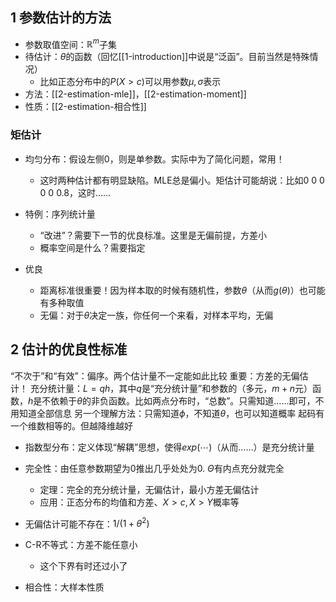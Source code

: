## 1 参数估计的方法
- 参数取值空间：$\mathbb R^m$子集
- 待估计：$\theta$的函数（回忆[[1-introduction]]中说是“泛函”。目前当然是特殊情况）
  - 比如正态分布中的$P(X>c)$可以用参数$\mu, \sigma$表示
- 方法：[[2-estimation-mle]]，[[2-estimation-moment]]
- 性质：[[2-estimation-相合性]]
### 矩估计
- 均匀分布：假设左侧0，则是单参数。实际中为了简化问题，常用！
  - 这时两种估计都有明显缺陷。MLE总是偏小。矩估计可能胡说：比如0 0 0 0 0 0.8，这时……

- 特例：序列统计量
  - “改进”？需要下一节的优良标准。这里是无偏前提，方差小
  - 概率空间是什么？需要指定
- 优良
  - 距离标准很重要！因为样本取的时候有随机性，参数$\theta$（从而$g(\theta)$）也可能有多种取值
  - 无偏：对于$\theta$决定一族，你任何一个来看，对样本平均，无偏

## 2 估计的优良性标准
“不次于”和“有效”：偏序。两个估计量不一定能如此比较
重要：方差的无偏估计！
充分统计量：$L = qh$，其中$q$是“充分统计量”和参数的（多元，$m+n$元）函数，$h$是不依赖于$\theta$的非负函数。比如两点分布时，“总数”。只需知道……即可，不用知道全部信息
另一个理解方法：只需知道$\phi$，不知道$\theta$，也可以知道概率
起码有一个维数相等的。但越降维越好

- 指数型分布：定义体现“解耦”思想，使得$exp(\cdots)$（从而……）是充分统计量
- 完全性：由任意参数期望为0推出几乎处处为0. $\Theta$有内点充分就完全
  - 定理：完全的充分统计量，无偏估计，最小方差无偏估计
  - 应用：正态分布的均值和方差、$X>c, X>Y$概率等
- 无偏估计可能不存在：$1/(1+\theta^2)$

- C-R不等式：方差不能任意小
  - 这个下界有时还过小了

- 相合性：大样本性质
